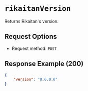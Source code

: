 # `rikaitanVersion`

Returns Rikaitan's version.

## Request Options

- Request method: `POST`

## Response Example (200)

```json
{
    "version": "0.0.0.0"
}
```

